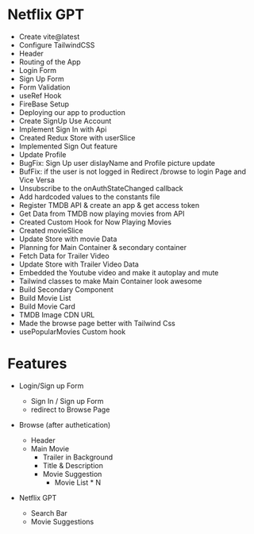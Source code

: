 # Netflix GPT
 - Create vite@latest
 - Configure TailwindCSS
 - Header
 - Routing of the App
 - Login Form
 - Sign Up Form
 - Form Validation
 - useRef Hook
 - FireBase Setup
 - Deploying our app to production
 - Create SignUp Use Account
 - Implement Sign In with Api
 - Created Redux Store with userSlice
 - Implemented Sign Out feature
 - Update Profile
 - BugFix: Sign Up user dislayName and Profile picture update
 - BufFix: if the user is not logged in Redirect /browse to login Page and Vice Versa
 - Unsubscribe to the onAuthStateChanged callback
 - Add hardcoded values to the constants file
 - Register TMDB API & create an app & get access token
 - Get Data from TMDB now playing movies from API
 - Created Custom Hook for Now Playing Movies
 - Created movieSlice
 - Update Store with movie Data
 - Planning for Main Container & secondary container
 - Fetch Data for Trailer Video
 - Update Store with Trailer Video Data
 - Embedded the Youtube video and make it autoplay and mute
 - Tailwind classes to make Main Container look awesome 
 - Build Secondary Component
 - Build Movie List 
 - Build Movie Card
 - TMDB Image CDN URL
 - Made the browse page better with Tailwind Css
 - usePopularMovies Custom hook  


# Features

- Login/Sign up Form
    - Sign In / Sign up Form 
    - redirect to Browse Page
    
- Browse (after authetication)
    - Header
    - Main Movie
        - Trailer in Background
        - Title & Description
        - Movie Suggestion
            - Movie List * N

- Netflix GPT
    - Search Bar
    - Movie Suggestions

